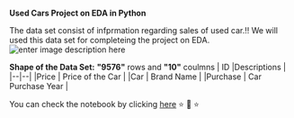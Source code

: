  **Used Cars Project on EDA in Python**

The data set consist of infprmation regarding sales of used car.!! 
We will used this data set for completeing the project on EDA.
![enter image description here](https://visme.co/blog/wp-content/uploads/2020/06/animated-interactive-infographics-header-wide.gif)

**Shape of the Data Set:**
**"9576"** rows and **"10"** coulmns
| ID |Descriptions  |
|--|--|
|Price  | Price of the Car |
|Car  | Brand Name |
|Purchase  | Car Purchase Year |

You can check the notebook by clicking [here](https://github.com/Niteshk2021/Used-Car-EDA_Nitesh) 
:star: :car: :star:
